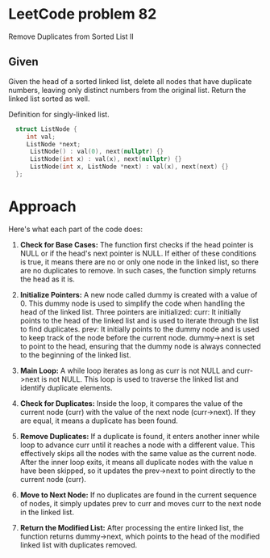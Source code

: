 # LeetCode problem 82
Remove Duplicates from Sorted List II

## Given
Given the head of a sorted linked list, delete all nodes that have duplicate numbers, leaving only distinct numbers from the original list. Return the linked list sorted as well.


Definition for singly-linked list.

```cpp
  struct ListNode {
     int val;
     ListNode *next;
      ListNode() : val(0), next(nullptr) {}
      ListNode(int x) : val(x), next(nullptr) {}
      ListNode(int x, ListNode *next) : val(x), next(next) {}
  };
```

# Approach

Here's what each part of the code does:

1. **Check for Base Cases:**
The function first checks if the head pointer is NULL or if the head's next pointer is NULL. If either of these conditions is true, it means there are no or only one node in the linked list, so there are no duplicates to remove. In such cases, the function simply returns the head as it is.

2. **Initialize Pointers:**
A new node called dummy is created with a value of 0. This dummy node is used to simplify the code when handling the head of the linked list.
Three pointers are initialized:
curr: It initially points to the head of the linked list and is used to iterate through the list to find duplicates.
prev: It initially points to the dummy node and is used to keep track of the node before the current node.
dummy->next is set to point to the head, ensuring that the dummy node is always connected to the beginning of the linked list.

3. **Main Loop:**
A while loop iterates as long as curr is not NULL and curr->next is not NULL. This loop is used to traverse the linked list and identify duplicate elements.

4. **Check for Duplicates:**
Inside the loop, it compares the value of the current node (curr) with the value of the next node (curr->next). If they are equal, it means a duplicate has been found.

5. **Remove Duplicates:**
If a duplicate is found, it enters another inner while loop to advance curr until it reaches a node with a different value. This effectively skips all the nodes with the same value as the current node.
After the inner loop exits, it means all duplicate nodes with the value n have been skipped, so it updates the prev->next to point directly to the current node (curr).

6. **Move to Next Node:**
If no duplicates are found in the current sequence of nodes, it simply updates prev to curr and moves curr to the next node in the linked list.

7. **Return the Modified List:**
After processing the entire linked list, the function returns dummy->next, which points to the head of the modified linked list with duplicates removed.
